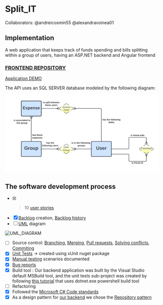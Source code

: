 # Split_IT
Collaborators:
@andreicosmin55
@alexandravoinea01
## Implementation
A web application that keeps track of funds spending and bills splitting within a group of users, having an ASP.NET backend and Angular frontend

### [FRONTEND REPOSITORY](https://github.com/alexandravoinea01/Split-IT-Frontend)

[Application DEMO](https://www.youtube.com/)


The API uses an SQL SERVER database modeled by the following diagram:

![Diagram](Split_IT.png)


## The software development process

- [x] >10 [user stories](https://trello.com/b/Xs0KtSKs/backlog)
- [x] [Backlog](https://trello.com/b/Xs0KtSKs/backlog) creation,   [Backlog history](https://github.com/LaurOp)
- [ ] [UML](/UML.png) diagram

![UML_DIAGRAM](/UML.png)

- [ ] Source control: [Branching](https://github.com/LaurOp),  [Merging](https://github.com/LaurOp),  [Pull requests](https://github.com/LaurOp),  [Solving conflicts](https://github.com/LaurOp),  [Commiting](https://github.com/LaurOp)
- [x] [Unit Tests](/UnitTests) -> created using xUnit nuget package
- [x] [Manual testing](https://app.qase.io/project/SPLITIT?suite=1) scenarios documented 
- [x] [Bug reports](https://app.qase.io/defect/SPLITIT)
- [x] Build tool : Our backend application was built by the Visual Studio default MSBuild tool, and the unit tests sub-project was created by following [this tutorial](https://github.com/LaurOp)  that uses dotnet.exe powershell build tool
- [ ] Refactoring
- [x] Followed the [Microsoft C# Code standards](https://docs.microsoft.com/en-us/dotnet/csharp/fundamentals/coding-style/coding-conventions)
- [x] As a design pattern for [our backend](https://github.com/LaurOp/Split_IT/tree/master/Repositories) we chose the [Repository pattern](https://docs.microsoft.com/en-us/dotnet/architecture/microservices/microservice-ddd-cqrs-patterns/media/infrastructure-persistence-layer-design/repository-aggregate-database-table-relationships.png)

